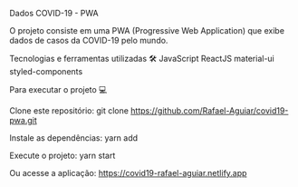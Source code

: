 Dados COVID-19 - PWA 

O projeto consiste em uma PWA (Progressive Web Application) que exibe dados de casos da COVID-19 pelo mundo.

Tecnologias e ferramentas utilizadas 🛠️
JavaScript
ReactJS
material-ui
styled-components


Para executar o projeto 💻

Clone este repositório: git clone https://github.com/Rafael-Aguiar/covid19-pwa.git

Instale as dependências: yarn add

Execute o projeto: yarn start

Ou acesse a aplicação: https://covid19-rafael-aguiar.netlify.app
